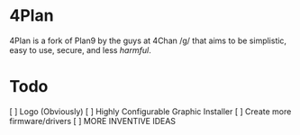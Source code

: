 # 4Plan

4Plan is a fork of Plan9 by the guys at 4Chan /g/ that aims to be simplistic, easy to use, secure, and less *harmful*.

# Todo

[ ] Logo (Obviously)
[ ] Highly Configurable Graphic Installer
[ ] Create more firmware/drivers
[ ] MORE INVENTIVE IDEAS